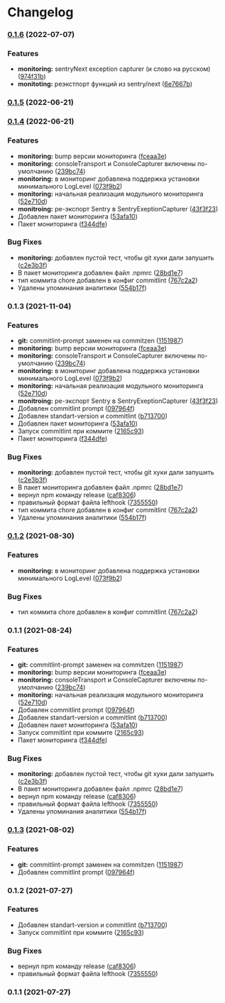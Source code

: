 # Changelog
### [0.1.6](https://github.com/gooditworks/shared/compare/v0.1.3...v0.1.6) (2022-07-07)


### Features

* **monitoring:** sentryNext exception capturer (и слово на русском) ([974f31b](https://github.com/gooditworks/shared/commit/974f31b1c1a4bfdf293fea2d515074a6ba46361d))
* **monitoting:** реэкстпорт функций из sentry/next ([6e7667b](https://github.com/gooditworks/shared/commit/6e7667b9c6618c58f53481537f5ae5c8c9f0e7ea))

### [0.1.5](https://github.com/gooditworks/shared/compare/v0.1.4...v0.1.5) (2022-06-21)

### [0.1.4](https://github.com/gooditworks/shared/compare/v0.1.3...v0.1.4) (2022-06-21)


### Features

* **monitoring:** bump версии мониторинга ([fceaa3e](https://github.com/gooditworks/shared/commit/fceaa3eda1b7fa0a5d68e5c829337dc42f70e3a7))
* **monitoring:** consoleTransport и ConsoleCapturer включены по-умолчанию ([239bc74](https://github.com/gooditworks/shared/commit/239bc742ec0d560fbd82708bfae36a3459074a73))
* **monitoring:** в мониторинг добавлена поддержка установки минимального LogLevel ([073f9b2](https://github.com/gooditworks/shared/commit/073f9b2f53416b86ef5d4729e3ff2c7c2eb68869))
* **monitoring:** начальная реализация модульного мониторинга ([52e710d](https://github.com/gooditworks/shared/commit/52e710d00490d4c298bac5c7dbbb737adca7836f))
* **monitroing:** ре-экспорт Sentry в SentryExeptionCapturer ([43f3f23](https://github.com/gooditworks/shared/commit/43f3f23d1b02e5081390d16193f3287ce794f6bd))
* Добавлен пакет мониторинга ([53afa10](https://github.com/gooditworks/shared/commit/53afa10733a14993cf3bfa0406a13b50de90b545))
* Пакет мониторинга ([f344dfe](https://github.com/gooditworks/shared/commit/f344dfe06f806087873c3f086d2d9667f949b30b))


### Bug Fixes

* **monitoring:** добавлен пустой тест, чтобы git хуки дали запушить ([c2e3b3f](https://github.com/gooditworks/shared/commit/c2e3b3fa57213237f4ed7cb5d7985715d59ecd9f))
* В пакет мониторинга добавлен файл .npmrc ([28bd1e7](https://github.com/gooditworks/shared/commit/28bd1e72ff2c81326d050a21bb74a3a0090a35ee))
* тип коммита chore добавлен в конфиг commitlint ([767c2a2](https://github.com/gooditworks/shared/commit/767c2a26eea5665c18ad9946a3a27336d0abe493))
* Удалены упоминания аналитики ([554b17f](https://github.com/gooditworks/shared/commit/554b17f1273e81cc4314e1634a096149754bc60a))

### 0.1.3 (2021-11-04)


### Features

* **git:** commitlint-prompt заменен на commitzen ([1151987](https://github.com/gooditworks/shared/commit/11519871f0942c247400c89ebcbe78771373f11d))
* **monitoring:** bump версии мониторинга ([fceaa3e](https://github.com/gooditworks/shared/commit/fceaa3eda1b7fa0a5d68e5c829337dc42f70e3a7))
* **monitoring:** consoleTransport и ConsoleCapturer включены по-умолчанию ([239bc74](https://github.com/gooditworks/shared/commit/239bc742ec0d560fbd82708bfae36a3459074a73))
* **monitoring:** в мониторинг добавлена поддержка установки минимального LogLevel ([073f9b2](https://github.com/gooditworks/shared/commit/073f9b2f53416b86ef5d4729e3ff2c7c2eb68869))
* **monitoring:** начальная реализация модульного мониторинга ([52e710d](https://github.com/gooditworks/shared/commit/52e710d00490d4c298bac5c7dbbb737adca7836f))
* **monitroing:** ре-экспорт Sentry в SentryExeptionCapturer ([43f3f23](https://github.com/gooditworks/shared/commit/43f3f23d1b02e5081390d16193f3287ce794f6bd))
* Добавлен commitlint prompt ([097964f](https://github.com/gooditworks/shared/commit/097964fbd1ee8b7bd503f8898bea66d3b20eaeca))
* Добавлен standart-version и commitlint ([b713700](https://github.com/gooditworks/shared/commit/b713700a6f22366675c411139ab916f30ea54506))
* Добавлен пакет мониторинга ([53afa10](https://github.com/gooditworks/shared/commit/53afa10733a14993cf3bfa0406a13b50de90b545))
* Запуск commitlint при коммите ([2165c93](https://github.com/gooditworks/shared/commit/2165c93cb5c611650695a34712aa75323df5f747))
* Пакет мониторинга ([f344dfe](https://github.com/gooditworks/shared/commit/f344dfe06f806087873c3f086d2d9667f949b30b))


### Bug Fixes

* **monitoring:** добавлен пустой тест, чтобы git хуки дали запушить ([c2e3b3f](https://github.com/gooditworks/shared/commit/c2e3b3fa57213237f4ed7cb5d7985715d59ecd9f))
* В пакет мониторинга добавлен файл .npmrc ([28bd1e7](https://github.com/gooditworks/shared/commit/28bd1e72ff2c81326d050a21bb74a3a0090a35ee))
* вернул npm команду release ([caf8306](https://github.com/gooditworks/shared/commit/caf8306c28ce101418657c9efb73250c32319ebe))
* правильный формат файла lefthook ([7355550](https://github.com/gooditworks/shared/commit/735555070f27c69440663db0fec486750c42291f))
* тип коммита chore добавлен в конфиг commitlint ([767c2a2](https://github.com/gooditworks/shared/commit/767c2a26eea5665c18ad9946a3a27336d0abe493))
* Удалены упоминания аналитики ([554b17f](https://github.com/gooditworks/shared/commit/554b17f1273e81cc4314e1634a096149754bc60a))

### [0.1.2](https://github.com/gooditworks/shared/compare/v0.1.1...v0.1.2) (2021-08-30)


### Features

* **monitoring:** в мониторинг добавлена поддержка установки минимального LogLevel ([073f9b2](https://github.com/gooditworks/shared/commit/073f9b2f53416b86ef5d4729e3ff2c7c2eb68869))


### Bug Fixes

* тип коммита chore добавлен в конфиг commitlint ([767c2a2](https://github.com/gooditworks/shared/commit/767c2a26eea5665c18ad9946a3a27336d0abe493))

### 0.1.1 (2021-08-24)


### Features

* **git:** commitlint-prompt заменен на commitzen ([1151987](https://github.com/gooditworks/shared/commit/11519871f0942c247400c89ebcbe78771373f11d))
* **monitoring:** bump версии мониторинга ([fceaa3e](https://github.com/gooditworks/shared/commit/fceaa3eda1b7fa0a5d68e5c829337dc42f70e3a7))
* **monitoring:** consoleTransport и ConsoleCapturer включены по-умолчанию ([239bc74](https://github.com/gooditworks/shared/commit/239bc742ec0d560fbd82708bfae36a3459074a73))
* **monitoring:** начальная реализация модульного мониторинга ([52e710d](https://github.com/gooditworks/shared/commit/52e710d00490d4c298bac5c7dbbb737adca7836f))
* Добавлен commitlint prompt ([097964f](https://github.com/gooditworks/shared/commit/097964fbd1ee8b7bd503f8898bea66d3b20eaeca))
* Добавлен standart-version и commitlint ([b713700](https://github.com/gooditworks/shared/commit/b713700a6f22366675c411139ab916f30ea54506))
* Добавлен пакет мониторинга ([53afa10](https://github.com/gooditworks/shared/commit/53afa10733a14993cf3bfa0406a13b50de90b545))
* Запуск commitlint при коммите ([2165c93](https://github.com/gooditworks/shared/commit/2165c93cb5c611650695a34712aa75323df5f747))
* Пакет мониторинга ([f344dfe](https://github.com/gooditworks/shared/commit/f344dfe06f806087873c3f086d2d9667f949b30b))


### Bug Fixes

* **monitoring:** добавлен пустой тест, чтобы git хуки дали запушить ([c2e3b3f](https://github.com/gooditworks/shared/commit/c2e3b3fa57213237f4ed7cb5d7985715d59ecd9f))
* В пакет мониторинга добавлен файл .npmrc ([28bd1e7](https://github.com/gooditworks/shared/commit/28bd1e72ff2c81326d050a21bb74a3a0090a35ee))
* вернул npm команду release ([caf8306](https://github.com/gooditworks/shared/commit/caf8306c28ce101418657c9efb73250c32319ebe))
* правильный формат файла lefthook ([7355550](https://github.com/gooditworks/shared/commit/735555070f27c69440663db0fec486750c42291f))
* Удалены упоминания аналитики ([554b17f](https://github.com/gooditworks/shared/commit/554b17f1273e81cc4314e1634a096149754bc60a))

### [0.1.3](https://github.com/gooditworks/base/compare/v0.1.2...v0.1.3) (2021-08-02)


### Features

* **git:** commitlint-prompt заменен на commitzen ([1151987](https://github.com/gooditworks/base/commit/11519871f0942c247400c89ebcbe78771373f11d))
* Добавлен commitlint prompt ([097964f](https://github.com/gooditworks/base/commit/097964fbd1ee8b7bd503f8898bea66d3b20eaeca))

### 0.1.2 (2021-07-27)


### Features

* Добавлен standart-version и commitlint ([b713700](https://github.com/gooditworks/base/commit/b713700a6f22366675c411139ab916f30ea54506))
* Запуск commitlint при коммите ([2165c93](https://github.com/gooditworks/base/commit/2165c93cb5c611650695a34712aa75323df5f747))


### Bug Fixes

* вернул npm команду release ([caf8306](https://github.com/gooditworks/base/commit/caf8306c28ce101418657c9efb73250c32319ebe))
* правильный формат файла lefthook ([7355550](https://github.com/gooditworks/base/commit/735555070f27c69440663db0fec486750c42291f))

### 0.1.1 (2021-07-27)
